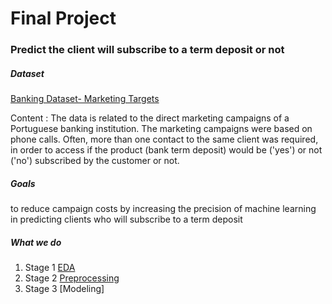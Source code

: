 # Final Project 
###  Predict the client will subscribe to a term deposit or not


##### Dataset 

[Banking Dataset- Marketing Targets](https://www.kaggle.com/datasets/prakharrathi25/banking-dataset-marketing-targets)

Content :
The data is related to the direct marketing campaigns of a Portuguese banking institution. The marketing campaigns were based on phone calls. Often, more than one contact to the same client was required, in order to access if the product (bank term deposit) would be ('yes') or not ('no') subscribed by the customer or not.

##### Goals
to reduce campaign costs by increasing the precision of machine learning in predicting clients who will subscribe to a term deposit 


##### What we do
1. Stage 1 [EDA](https://github.com/jundanaa/PROJECT_RAKAMIN/tree/c3bfd7cee813a1499d656308a4c28ee6e75452d5/EDA)
2. Stage 2 [Preprocessing](https://github.com/jundanaa/PROJECT_RAKAMIN/tree/c3bfd7cee813a1499d656308a4c28ee6e75452d5/Data%20Preprocessing)
3. Stage 3 [Modeling]


